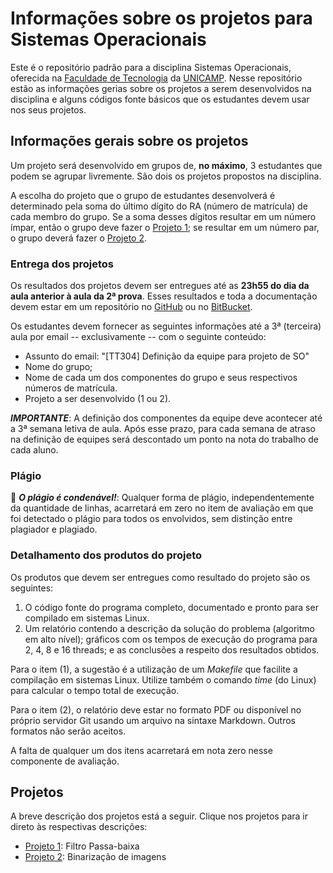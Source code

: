 # Informações sobre os projetos para Sistemas Operacionais
Este é o repositório padrão para a disciplina Sistemas Operacionais, oferecida na [Faculdade de Tecnologia](http://www.ft.unicamp.br) da [UNICAMP](http://www.unicamp.br). Nesse repositório estão as informações gerias sobre os projetos a serem desenvolvidos na disciplina e alguns códigos fonte básicos que os estudantes devem usar nos seus projetos.

## Informações gerais sobre os projetos
Um projeto será desenvolvido em grupos de, **no máximo**, 3 estudantes que podem se agrupar livremente. São dois os projetos propostos na disciplina. 

A escolha do projeto que o grupo de estudantes desenvolverá é determinado pela soma do último dígito do RA (número de matrícula) de cada membro do grupo. Se a soma desses dígitos resultar em um número ímpar, então o grupo deve fazer o [Projeto 1](Projeto1.md); se resultar em um número par, o grupo deverá fazer o [Projeto 2](Projeto2.md).

### Entrega dos projetos
Os resultados dos projetos devem ser entregues até as **23h55 do dia da aula anterior à aula da 2ª prova**. Esses resultados e toda a documentação devem estar em um repositório no [GitHub](https://github.com) ou no [BitBucket](http://bitbucket.org).

Os estudantes devem fornecer as seguintes informações até a 3ª (terceira) aula por email -- exclusivamente -- com o seguinte conteúdo:
* Assunto do email: "[TT304] Definição da equipe para projeto de SO"
* Nome do grupo;
* Nome de cada um dos componentes do grupo e seus respectivos números de matrícula.
* Projeto a ser desenvolvido (1 ou 2).

_**IMPORTANTE**_: A definição dos componentes da equipe deve acontecer até a 3ª semana letiva de aula. Após esse prazo, para cada semana de atraso na definição de equipes será descontado um ponto na nota do trabalho de cada aluno.

### Plágio
:no_entry_sign: _**O plágio é condenável!**_: Qualquer forma de plágio, independentemente da quantidade de linhas, acarretará em zero no item de avaliação em que foi detectado o plágio para todos os envolvidos, sem distinção entre plagiador e plagiado.

### Detalhamento dos produtos do projeto
Os produtos que devem ser entregues como resultado do projeto são os seguintes:
1. O código fonte do programa completo, documentado e pronto para ser compilado em sistemas Linux.
2. Um relatório contendo a descrição da solução do problema (algoritmo em alto nível); gráficos com os tempos de execução do programa para 2, 4, 8 e 16 threads; e as conclusões a respeito dos resultados obtidos.

Para o item (1), a sugestão é a utilização de um _Makefile_ que facilite a compilação em sistemas Linux. Utilize também o comando _time_ (do Linux) para calcular o tempo total de execução. 

Para o item (2), o relatório deve estar no formato PDF ou disponível no próprio servidor Git usando um arquivo na sintaxe Markdown. Outros formatos não serão aceitos.

A falta de qualquer um dos itens acarretará em nota zero nesse componente de avaliação.

## Projetos
A breve descrição dos projetos está a seguir. Clique nos projetos para ir direto às respectivas descrições:
* [Projeto 1](Projeto1.md): Filtro Passa-baixa
* [Projeto 2](Projeto2.md): Binarização de imagens
